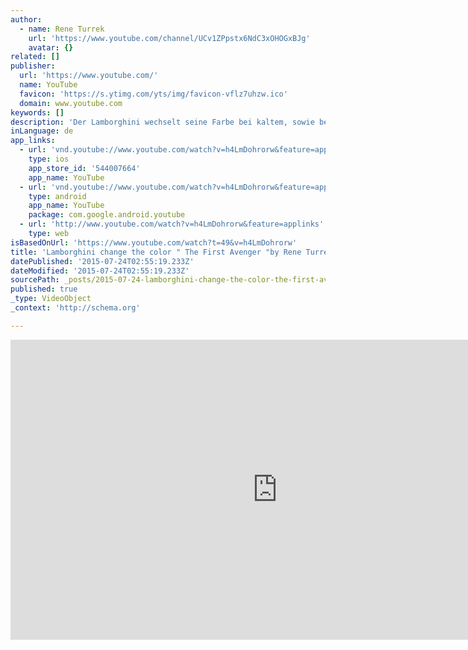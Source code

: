 ```yaml
---
author:
  - name: Rene Turrek
    url: 'https://www.youtube.com/channel/UCv1ZPpstx6NdC3xOHOGxBJg'
    avatar: {}
related: []
publisher:
  url: 'https://www.youtube.com/'
  name: YouTube
  favicon: 'https://s.ytimg.com/yts/img/favicon-vflz7uhzw.ico'
  domain: www.youtube.com
keywords: []
description: 'Der Lamborghini wechselt seine Farbe bei kaltem, sowie bei waren Wasser. Aber auch die Sonneneinstrahlung kann die Verfärbung hervorrufen! The Lamborghini changes the color with cold and warm water, also the color change with the temperature of the sun!'
inLanguage: de
app_links:
  - url: 'vnd.youtube://www.youtube.com/watch?v=h4LmDohrorw&feature=applinks'
    type: ios
    app_store_id: '544007664'
    app_name: YouTube
  - url: 'vnd.youtube://www.youtube.com/watch?v=h4LmDohrorw&feature=applinks'
    type: android
    app_name: YouTube
    package: com.google.android.youtube
  - url: 'http://www.youtube.com/watch?v=h4LmDohrorw&feature=applinks'
    type: web
isBasedOnUrl: 'https://www.youtube.com/watch?t=49&v=h4LmDohrorw'
title: 'Lamborghini change the color " The First Avenger "by Rene Turrek and Grobbins Lackcenter'
datePublished: '2015-07-24T02:55:19.233Z'
dateModified: '2015-07-24T02:55:19.233Z'
sourcePath: _posts/2015-07-24-lamborghini-change-the-color-the-first-avenger-by-rene-tu.md
published: true
_type: VideoObject
_context: 'http://schema.org'

---
```

<iframe src="https://cdn.embedly.com/widgets/media.html?src=https%3A%2F%2Fwww.youtube.com%2Fembed%2Fh4LmDohrorw%3Fstart%3D49%26feature%3Doembed%26start%3D49&amp;url=https%3A%2F%2Fwww.youtube.com%2Fwatch%3Ft%3D49%26v%3Dh4LmDohrorw&amp;image=https%3A%2F%2Fi.ytimg.com%2Fvi%2Fh4LmDohrorw%2Fhqdefault.jpg&amp;key=b7d04c9b404c499eba89ee7072e1c4f7&amp;type=text%2Fhtml&amp;schema=youtube" width="854" height="480" scrolling="no" frameborder="0" allowfullscreen="allowfullscreen" style=""></iframe>